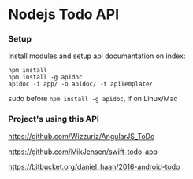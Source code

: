 # Nodejs Todo API

### Setup
Install modules and setup api documentation on index:
```
npm install
npm install -g apidoc
apidoc -i app/ -o apidoc/ -t apiTemplate/
```
sudo before `npm install -g apidoc`, if on Linux/Mac


### Project's using this API

https://github.com/Wizzuriz/AngularJS_ToDo

https://github.com/MikJensen/swift-todo-app

https://bitbucket.org/daniel_haan/2016-android-todo

